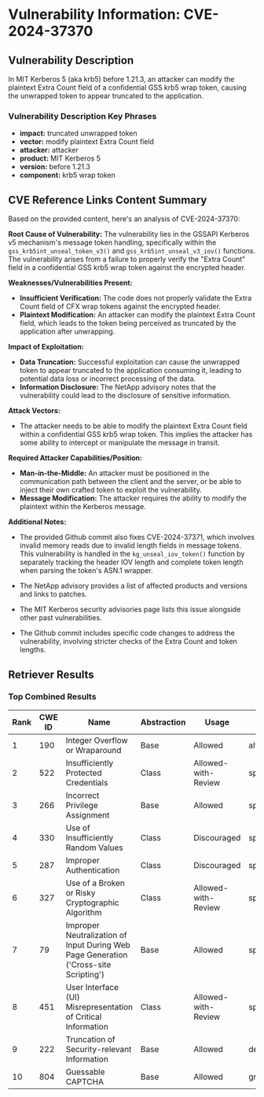 # Vulnerability Information: CVE-2024-37370

## Vulnerability Description
In MIT Kerberos 5 (aka krb5) before 1.21.3, an attacker can modify the plaintext Extra Count field of a confidential GSS krb5 wrap token, causing the unwrapped token to appear truncated to the application.

### Vulnerability Description Key Phrases
- **impact:** truncated unwrapped token
- **vector:** modify plaintext Extra Count field
- **attacker:** attacker
- **product:** MIT Kerberos 5
- **version:** before 1.21.3
- **component:** krb5 wrap token

## CVE Reference Links Content Summary
Based on the provided content, here's an analysis of CVE-2024-37370:

**Root Cause of Vulnerability:**
The vulnerability lies in the GSSAPI Kerberos v5 mechanism's message token handling, specifically within the `gss_krb5int_unseal_token_v3()` and `gss_krb5int_unseal_v3_iov()` functions. The vulnerability arises from a failure to properly verify the "Extra Count" field in a confidential GSS krb5 wrap token against the encrypted header.

**Weaknesses/Vulnerabilities Present:**
- **Insufficient Verification:** The code does not properly validate the Extra Count field of CFX wrap tokens against the encrypted header.
- **Plaintext Modification:** An attacker can modify the plaintext Extra Count field, which leads to the token being perceived as truncated by the application after unwrapping.

**Impact of Exploitation:**
- **Data Truncation:** Successful exploitation can cause the unwrapped token to appear truncated to the application consuming it, leading to potential data loss or incorrect processing of the data.
- **Information Disclosure:** The NetApp advisory notes that the vulnerability could lead to the disclosure of sensitive information.

**Attack Vectors:**
- The attacker needs to be able to modify the plaintext Extra Count field within a confidential GSS krb5 wrap token. This implies the attacker has some ability to intercept or manipulate the message in transit.

**Required Attacker Capabilities/Position:**
- **Man-in-the-Middle:** An attacker must be positioned in the communication path between the client and the server, or be able to inject their own crafted token to exploit the vulnerability.
- **Message Modification:** The attacker requires the ability to modify the plaintext within the Kerberos message.

**Additional Notes:**
- The provided Github commit also fixes CVE-2024-37371, which involves invalid memory reads due to invalid length fields in message tokens. This vulnerability is handled in the `kg_unseal_iov_token()` function by separately tracking the header IOV length and complete token length when parsing the token's ASN.1 wrapper.

- The NetApp advisory provides a list of affected products and versions and links to patches.

- The MIT Kerberos security advisories page lists this issue alongside other past vulnerabilities.

- The Github commit includes specific code changes to address the vulnerability, involving stricter checks of the Extra Count and token lengths.

## Retriever Results

### Top Combined Results

| Rank | CWE ID | Name | Abstraction | Usage  | Retrievers | Individual Scores |
|------|--------|------|-------------|-------|------------|-------------------|
| 1 | 190 | Integer Overflow or Wraparound | Base | Allowed | alternate_terms | 0.800 |
| 2 | 522 | Insufficiently Protected Credentials | Class | Allowed-with-Review | sparse | 0.060 |
| 3 | 266 | Incorrect Privilege Assignment | Base | Allowed | sparse | 0.059 |
| 4 | 330 | Use of Insufficiently Random Values | Class | Discouraged | sparse | 0.059 |
| 5 | 287 | Improper Authentication | Class | Discouraged | sparse | 0.058 |
| 6 | 327 | Use of a Broken or Risky Cryptographic Algorithm | Class | Allowed-with-Review | sparse | 0.058 |
| 7 | 79 | Improper Neutralization of Input During Web Page Generation ('Cross-site Scripting') | Base | Allowed | sparse | 0.057 |
| 8 | 451 | User Interface (UI) Misrepresentation of Critical Information | Class | Allowed-with-Review | sparse | 0.057 |
| 9 | 222 | Truncation of Security-relevant Information | Base | Allowed | dense | 0.524 |
| 10 | 804 | Guessable CAPTCHA | Base | Allowed | graph | 0.003 |


